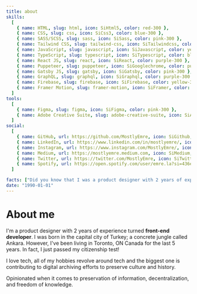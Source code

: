 ```yaml
---
title: about
skills:
  [
    { name: HTML, slug: html, icon: SiHtml5, color: red-300 },
    { name: CSS, slug: css, icon: SiCss3, color: blue-300 },
    { name: SASS/SCSS, slug: sass, icon: SiSass, color: pink-300 },
    { name: Tailwind CSS, slug: tailwind-css, icon: SiTailwindcss, color: blue-300 },
    { name: JavaScript, slug: javascript, icon: SiJavascript, color: yellow-300 },
    { name: TypeScript, slug: typescript, icon: SiTypescript, color: blue-300 },
    { name: React JS, slug: react, icon: SiReact, color: purple-300 },
    { name: Puppeteer, slug: puppeteer, icon: SiGooglechrome, color: purple-300 },
    { name: Gatsby JS, slug: gatsby, icon: SiGatsby, color: pink-300 },
    { name: GraphQL, slug: graphql, icon: SiGraphql, color: purple-300 },
    { name: Firebase, slug: firebase, icon: SiFirebase, color: yellow-300 },
    { name: Framer Motion, slug: framer-motion, icon: SiFramer, color: purple-300 },
  ]
tools:
  [
    { name: Figma, slug: figma, icon: SiFigma, color: pink-300 },
    { name: Adobe Creative Suite, slug: adobe-creative-suite, icon: SiAdobe, color: red-300 },
  ]
social:
  [
    { name: GitHub, url: https://github.com/MostlyEmre, icon: SiGithub, color: gray-900 },
    { name: LinkedIn, url: https://www.linkedin.com/in/mostlyemre/, icon: SiLinkedin, color: blue-400 },
    { name: Instagram, url: https://www.instagram.com/MostlyEmre/, icon: SiInstagram, color: pink-400 },
    { name: Medium, url: https://mostlyemre.medium.com, icon: SiMedium, color: gray-900 },
    { name: Twitter, url: https://twitter.com/MostlyEmre, icon: SiTwitter, color: blue-400 },
    { name: Spotify, url: https://open.spotify.com/user/emre.la?si=436eddc77edf438e, icon: SiSpotify, color: green-400 },
  ]

facts: ["Did you know that I was a product designer with 2 years of experience before I changed careers?"]
date: "1990-01-01"
---
```


# About me

I'm a product designer with 2 years of experience turned **front-end developer**. I was born in the capital city of Turkey; a concrete jungle called Ankara. However, I've been living in Toronto, ON Canada for the last 5 years. In fact, I just passed my citizenship test!

I love tech, all of my hobbies revolve around tech and the biggest one is contributing to digital archiving efforts to preserve culture and history.

Opinionated when it comes to preservation of information, decentralization, and freedom of knowledge.

<!-- ## Values

### Preservation of Information

Preservation of data can prevent bad-faith narratives from influencing people. Currently, the biggest problem with preservation is retrieving it. Most of the information is still hanging around somewhere, we just don't know where. That is why it is important to catalogue the data well with necessary metadata.

#### What do I do?

Archiving culture in Turkey is basically non-existent. Little effort is shown by random people online with almost no information architecture. To overcome the preservation issue in Turkey, I started to collect the said disorganized data and reorganize and record them on better platforms. [archive.org/details/@emreca](https://archive.org/details/@emreca).

I catalogue, organize and archive Turkish magazines, zines and other media released up to late 1990s.

Archiving the past can inform the future about our mistakes, lifestyle and values. That would minimize politicians' rewrite of the past and misinform the public. It would also prevent revisionist reinvention of our history.

### Decentralization

The internet is not what it used to be, it is evolving for the worse. Thankfully projects like Toronto Mesh, Pirate Box (RIP) give me hope that not all is gone.

#### What do I do?

I have a special bond with Monero. Monero.cat is a DCA tool for the most privacy respecting cryptocurrncy since forever. It, sadly, uses Javascript because that's the only language I speak. However, I wrote the code as much privacy respecting as possible (no dependencies, no libraries, no databases, no servers, locally runnable)

### Open Access to Information

There are enough ways to monetize information without hiding it behind a paywall. We tend to choose the easisest and most destructive ways when it comes to creating solutions. I support projects like Sci-Hub

#### What do I do?

HN Paywall Archiver gets the latest HN link submissions behind a paywall, and puts them into one of the archiving services to remove its paywall. So that it is accessible to researchers and curious people who can't afford to shell out the dollars required to access to that specific information. -->
